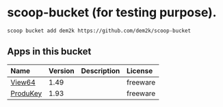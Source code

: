 # scoop-bucket (for testing purpose).

`scoop bucket add dem2k https://github.com/dem2k/scoop-bucket`

## Apps in this bucket

| Name | Version | Description | License |
| :--- | :--- | :--- | :--- |
| [View64](https://wincmd.ru/plugring/view64.html)                     | 1.49 |  | freeware |
| [ProduKey](https://www.nirsoft.net/utils/product_cd_key_viewer.html) | 1.93 |  | freeware |

